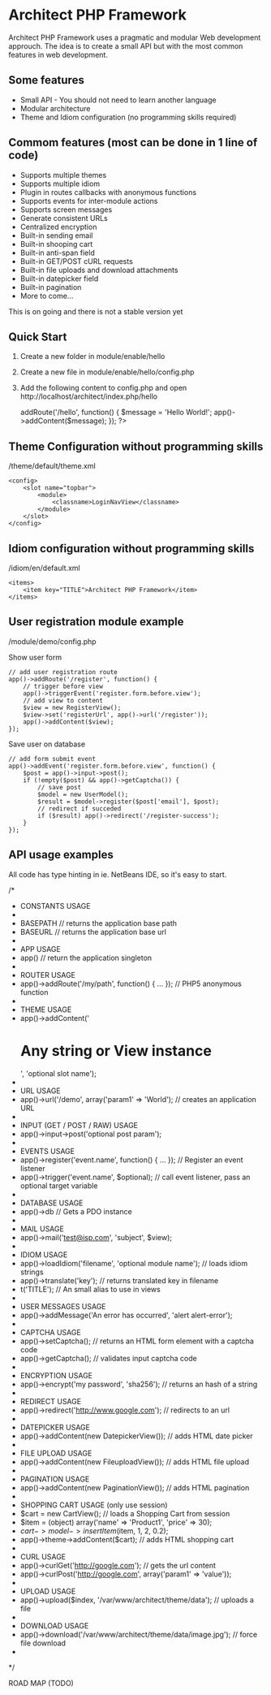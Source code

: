
Architect PHP Framework
=======================

Architect PHP Framework uses a pragmatic and modular Web development approuch. 
The idea is to create a small API but with the most common features in web development.

Some features
-------------

* Small API - You should not need to learn another language
* Modular architecture
* Theme and Idiom configuration (no programming skills required)

Commom features (most can be done in 1 line of code)
----------------------------------------------------

* Supports multiple themes
* Supports multiple idiom
* Plugin in routes callbacks with anonymous functions
* Supports events for inter-module actions
* Supports screen messages
* Generate consistent URLs
* Centralized encryption
* Built-in sending email
* Built-in shooping cart
* Built-in anti-span field
* Built-in GET/POST cURL requests
* Built-in file uploads and download attachments
* Built-in datepicker field
* Built-in pagination
* More to come...

This is on going and there is not a stable version yet

Quick Start
-----------

1. Create a new folder in module/enable/hello
2. Create a new file in module/enable/hello/config.php
3. Add the following content to config.php and open http://localhost/architect/index.php/hello

    <?php
    app()->addRoute('/hello', function() {
        $message = 'Hello World!';
        app()->addContent($message);
    });
    ?>

Theme Configuration without programming skills
----------------------------------------------

/theme/default/theme.xml

    <config>
        <slot name="topbar">
            <module>
                <classname>LoginNavView</classname>
            </module>
        </slot>
    </config>
      
Idiom configuration without programming skills
----------------------------------------------

/idiom/en/default.xml

    <items>
    	<item key="TITLE">Architect PHP Framework</item>
    </items>

User registration module example
--------------------------------

/module/demo/config.php

Show user form

    // add user registration route
    app()->addRoute('/register', function() {
        // trigger before view
        app()->triggerEvent('register.form.before.view');
        // add view to content
        $view = new RegisterView();
        $view->set('registerUrl', app()->url('/register'));
        app()->addContent($view);
    });
    
Save user on database

    // add form submit event
    app()->addEvent('register.form.before.view', function() {
        $post = app()->input->post();
        if (!empty($post) && app()->getCaptcha()) {
            // save post
            $model = new UserModel();
            $result = $model->register($post['email'], $post);
            // redirect if succeded
            if ($result) app()->redirect('/register-success');
        }
    });
  
API usage examples
------------------

All code has type hinting in ie. NetBeans IDE, so it's easy to start.

/*
 * CONSTANTS USAGE
 *
 * BASEPATH // returns the application base path
 * BASEURL  // returns the application base url
 * 
 * APP USAGE
 * app() // return the application singleton
 * 
 * ROUTER USAGE
 * app()->addRoute('/my/path', function() { ... }); // PHP5 anonymous function
 *
 * THEME USAGE
 * app()->addContent('<h1>Any string or View instance</h1>', 'optional slot name');
 *
 * URL USAGE
 * app()->url('/demo', array('param1' => 'World'); // creates an application URL
 * 
 * INPUT (GET / POST / RAW) USAGE
 * app()->input->post('optional post param');
 *
 * EVENTS USAGE
 * app()->register('event.name', function() { ... }); // Register an event listener
 * app()->trigger('event.name', $optional);           // call event listener, pass an optional target variable
 * 
 * DATABASE USAGE
 * app()->db // Gets a PDO instance
 *
 * MAIL USAGE
 * app()->mail('test@isp.com', 'subject', $view);
 *
 * IDIOM USAGE
 * app()->loadIdiom('filename', 'optional module name'); // loads idiom strings
 * app()->translate('key'); // returns translated key in filename
 * t('TITLE'); // An small alias to use in views
 *
 * USER MESSAGES USAGE
 * app()->addMessage('An error has occurred', 'alert alert-error');
 * 
 * CAPTCHA USAGE
 * app()->setCaptcha(); // returns an HTML form element with a captcha code
 * app()->getCaptcha(); // validates input captcha code
 * 
 * ENCRYPTION USAGE
 * app()->encrypt('my password', 'sha256'); // returns an hash of a string
 * 
 * REDIRECT USAGE
 * app()->redirect('http://www.google.com'); // redirects to an url
 * 
 * DATEPICKER USAGE
 * app()->addContent(new DatepickerView()); // adds HTML date picker
 * 
 * FILE UPLOAD USAGE
 * app()->addContent(new FileuploadView()); // adds HTML file upload
 * 
 * PAGINATION USAGE
 * app()->addContent(new PaginationView()); // adds HTML pagination
 * 
 * SHOPPING CART USAGE (only use session)
 * $cart = new CartView(); // loads a Shopping Cart from session
 * $item = (object) array('name' => 'Product1', 'price' => 30);
 * $cart->model->insertItem($item, 1, 2, 0.2);
 * app()->theme->addContent($cart); // adds HTML shopping cart
 *
 * CURL USAGE
 * app()->curlGet('http://google.com'); // gets the url content
 * app()->curlPost('http://google.com', array('param1' => 'value'));
 *
 * UPLOAD USAGE
 * app()->upload($index, '/var/www/architect/theme/data'); // uploads a file
 *
 * DOWNLOAD USAGE
 * app()->download('/var/www/architect/theme/data/image.jpg'); // force file download
 *
 */
  
ROAD MAP (TODO)
